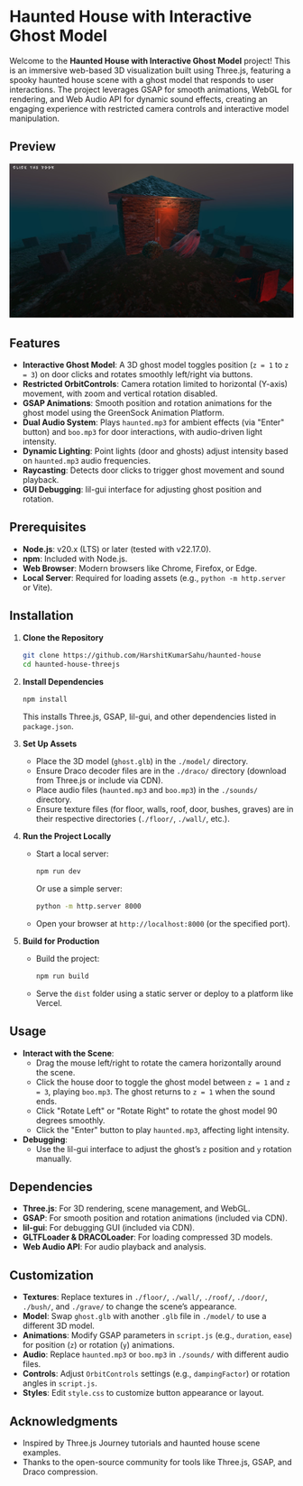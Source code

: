 # Haunted House with Interactive Ghost Model

Welcome to the **Haunted House with Interactive Ghost Model** project! This is an immersive web-based 3D visualization built using Three.js, featuring a spooky haunted house scene with a ghost model that responds to user interactions. The project leverages GSAP for smooth animations, WebGL for rendering, and Web Audio API for dynamic sound effects, creating an engaging experience with restricted camera controls and interactive model manipulation.

## Preview

![Screenshot](./static/screenshot.jpg)

## Features

- **Interactive Ghost Model**: A 3D ghost model toggles position (`z = 1` to `z = 3`) on door clicks and rotates smoothly left/right via buttons.
- **Restricted OrbitControls**: Camera rotation limited to horizontal (Y-axis) movement, with zoom and vertical rotation disabled.
- **GSAP Animations**: Smooth position and rotation animations for the ghost model using the GreenSock Animation Platform.
- **Dual Audio System**: Plays `haunted.mp3` for ambient effects (via "Enter" button) and `boo.mp3` for door interactions, with audio-driven light intensity.
- **Dynamic Lighting**: Point lights (door and ghosts) adjust intensity based on `haunted.mp3` audio frequencies.
- **Raycasting**: Detects door clicks to trigger ghost movement and sound playback.
- **GUI Debugging**: lil-gui interface for adjusting ghost position and rotation.

## Prerequisites

- **Node.js**: v20.x (LTS) or later (tested with v22.17.0).
- **npm**: Included with Node.js.
- **Web Browser**: Modern browsers like Chrome, Firefox, or Edge.
- **Local Server**: Required for loading assets (e.g., `python -m http.server` or Vite).

## Installation

1. **Clone the Repository**
   ```bash
   git clone https://github.com/HarshitKumarSahu/haunted-house
   cd haunted-house-threejs
   ```

2. **Install Dependencies**
   ```bash
   npm install
   ```
   This installs Three.js, GSAP, lil-gui, and other dependencies listed in `package.json`.

3. **Set Up Assets**
   - Place the 3D model (`ghost.glb`) in the `./model/` directory.
   - Ensure Draco decoder files are in the `./draco/` directory (download from Three.js or include via CDN).
   - Place audio files (`haunted.mp3` and `boo.mp3`) in the `./sounds/` directory.
   - Ensure texture files (for floor, walls, roof, door, bushes, graves) are in their respective directories (`./floor/`, `./wall/`, etc.).

4. **Run the Project Locally**
   - Start a local server:
     ```bash
     npm run dev
     ```
     Or use a simple server:
     ```bash
     python -m http.server 8000
     ```
   - Open your browser at `http://localhost:8000` (or the specified port).

5. **Build for Production**
   - Build the project:
     ```bash
     npm run build
     ```
   - Serve the `dist` folder using a static server or deploy to a platform like Vercel.

## Usage

- **Interact with the Scene**:
  - Drag the mouse left/right to rotate the camera horizontally around the scene.
  - Click the house door to toggle the ghost model between `z = 1` and `z = 3`, playing `boo.mp3`. The ghost returns to `z = 1` when the sound ends.
  - Click "Rotate Left" or "Rotate Right" to rotate the ghost model 90 degrees smoothly.
  - Click the "Enter" button to play `haunted.mp3`, affecting light intensity.
- **Debugging**:
  - Use the lil-gui interface to adjust the ghost’s `z` position and `y` rotation manually.

## Dependencies

- **Three.js**: For 3D rendering, scene management, and WebGL.
- **GSAP**: For smooth position and rotation animations (included via CDN).
- **lil-gui**: For debugging GUI (included via CDN).
- **GLTFLoader & DRACOLoader**: For loading compressed 3D models.
- **Web Audio API**: For audio playback and analysis.

## Customization

- **Textures**: Replace textures in `./floor/`, `./wall/`, `./roof/`, `./door/`, `./bush/`, and `./grave/` to change the scene’s appearance.
- **Model**: Swap `ghost.glb` with another `.glb` file in `./model/` to use a different 3D model.
- **Animations**: Modify GSAP parameters in `script.js` (e.g., `duration`, `ease`) for position (`z`) or rotation (`y`) animations.
- **Audio**: Replace `haunted.mp3` or `boo.mp3` in `./sounds/` with different audio files.
- **Controls**: Adjust `OrbitControls` settings (e.g., `dampingFactor`) or rotation angles in `script.js`.
- **Styles**: Edit `style.css` to customize button appearance or layout.

## Acknowledgments

- Inspired by Three.js Journey tutorials and haunted house scene examples.
- Thanks to the open-source community for tools like Three.js, GSAP, and Draco compression.